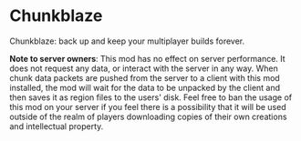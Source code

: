 # Chunkblaze
Chunkblaze: back up and keep your multiplayer builds forever.

**Note to server owners**: This mod has no effect on server performance. It does not request any data, or interact with the server in any way. When chunk data packets are pushed from the server to a client with this mod installed, the mod will wait for the data to be unpacked by the client and then saves it as region files to the users' disk. Feel free to ban the usage of this mod on your server if you feel there is a possibility that it will be used outside of the realm of players downloading copies of their own creations and intellectual property.
